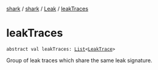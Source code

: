 [shark](../../index.md) / [shark](../index.md) / [Leak](index.md) / [leakTraces](./leak-traces.md)

# leakTraces

`abstract val leakTraces: `[`List`](https://kotlinlang.org/api/latest/jvm/stdlib/kotlin.collections/-list/index.html)`<`[`LeakTrace`](../-leak-trace/index.md)`>`

Group of leak traces which share the same leak signature.


